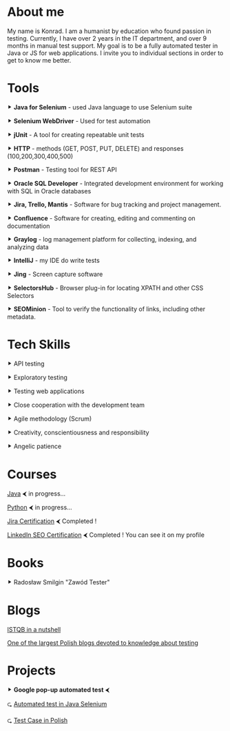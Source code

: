 # About me 
My name is Konrad. I am a humanist by education who found passion in testing. Currently, I have over 2 years in the IT department, and over 9 months in manual test support. My goal is to be a fully automated tester in Java or JS for web applications. I invite you to individual sections in order to get to know me better.


# Tools

⯈ **Java for Selenium**  - used Java language to use Selenium suite

⯈ **Selenium WebDriver** - Used for test automation 

⯈ **jUnit** - A tool for creating repeatable unit tests

⯈ **HTTP** - methods (GET, POST, PUT, DELETE) and responses (100,200,300,400,500)

⯈ **Postman** - Testing tool for REST API

⯈ **Oracle SQL Developer** - Integrated development environment for working with SQL in Oracle databases

⯈ **Jira, Trello, Mantis** - Software for bug tracking and project management.

⯈ **Confluence** - Software for creating, editing and commenting on documentation

⯈ **Graylog** - log management platform for collecting, indexing, and analyzing  data

⯈ **IntelliJ** - my IDE do write tests

⯈ **Jing** - Screen capture software

⯈ **SelectorsHub** - Browser plug-in for locating XPATH and other CSS Selectors

⯈ **SEOMinion** - Tool to verify the functionality of links, including other metadata.


# Tech Skills

⯈ API testing

⯈ Exploratory testing

⯈ Testing web applications

⯈ Close cooperation with the development team

⯈ Agile methodology (Scrum)

⯈ Creativity, conscientiousness and responsibility

⯈ Angelic patience


# Courses
[Java](https://codenga.pl/) ⮜ in progress...

[Python](https://strefakursow.pl/sciezki_kariery/python_developer.html) ⮜ in progress...

[Jira Certification](https://udemy.com/certificate/UC-72d70081-58cf-4677-bd45-91ff4c61a340/) ⮜ Completed !

[LinkedIn SEO Certification](https://www.linkedin.com/in/kstasiakglowno/) ⮜ Completed ! You can see it on my profile


# Books

⯈ Radosław Smilgin "Zawód Tester"

# Blogs

[ISTQB in a nutshell](https://tester.milenabednarczyk.pl/)

[One of the largest Polish blogs devoted to knowledge about testing](https://testerzy.pl/)

# Projects

⯈ **Google pop-up automated test** ⮜

  ⮎ [Automated test in Java Selenium](https://drive.google.com/file/d/1wMCD-skcam7lyVzC6idjwGDJlQsnRD8e/view?usp=sharing)
  
  ⮎ [Test Case in Polish](https://docs.google.com/spreadsheets/d/1D5x6LTXU0jGMsd8iSJTfJ_AxHvuA9rsge4-6InSK15s/edit?usp=sharing)
  



